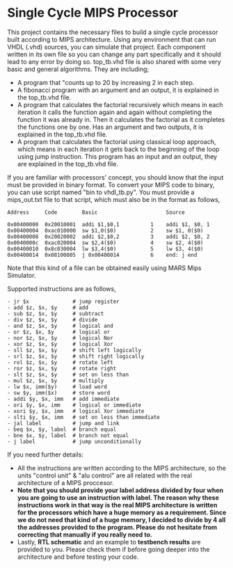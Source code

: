 # Single Cycle MIPS Processor
This project contains the necessary files to build a single cycle processor built according to MIPS architecture. Using any environment that can run VHDL (.vhd) sources, you can simulate that project.
Each component written in its own file so you can change any part specifically and it should lead to any error by doing so.
top_tb.vhd file is also shared with some very basic and general algorithms. They are including;
- A program that "counts up to 20 by increasing 2 in each step.
- A fibonacci program with an argument and an output, it is explained in the top_tb.vhd file.
- A program that calculates the factorial recursively which means in each iteration it calls the function again and again without completing the function it was already in. Then it calculates the factorial as it completes the functions one by one. Has an argument and two outputs, it is explained in the top_tb.vhd file.
- A program that calculates the factorial using classical loop approach, which means in each iteration it gets back to the beginning of the loop using jump instruction. This program has an input and an output, they are explained in the top_tb.vhd file.

If you are familiar with processors' concept, you should know that the input must be provided in binary format. To convert your MIPS code to binary, you can use script named "bin to vhdl_tb.py". You must provide a mips_out.txt file to that script, which must also be in the format as follows,
```
Address     Code        Basic                      Source

0x00400000  0x20010001  addi $1,$0,1          1    addi $1, $0, 1
0x00400004  0xac010000  sw $1,0($0)           2    sw $1, 0($0)
0x00400008  0x20020002  addi $2,$0,2          3    addi $2, $0, 2
0x0040000c  0xac020004  sw $2,4($0)           4    sw $2, 4($0)
0x00400010  0x8c030004  lw $3,4($0)           5    lw $3, 4($0)
0x00400014  0x08100005  j 0x00400014          6    end: j end
```
Note that this kind of a file can be obtained easily using MARS Mips Simulator.

Supported instructions are as follows,
```
- jr $x              # jump register
- add $z, $x, $y     # add
- sub $z, $x, $y     # subtract
- div $z, $x, $y     # divide
- and $z, $x, $y     # logical and
- or $z, $x, $y      # logical or
- nor $z, $x, $y     # logical Nor
- xor $z, $x, $y     # logical Xor
- sll $z, $x, $y     # shift left logically
- srl $z, $x, $y     # shift right logically
- rol $z, $x, $y     # rotate left
- ror $z, $x, $y     # rotate right
- slt $z, $x, $y     # set on less than
- mul $z, $x, $y     # multiply
- lw $x, imm($y)     # load word
- sw $y, imm($x)     # store word
- addi $y, $x, imm   # add immediate
- ori $y, $x, imm    # logical or immediate
- xori $y, $x, imm   # logical Xor immediate
- slti $y, $x, imm   # set on less than immediate
- jal label          # jump and link
- beq $x, $y, label  # branch equal
- bne $x, $y, label  # branch not equal
- j label            # jump unconditionally
```
If you need further details:
- All the instructions are written according to the MIPS architecture, so the units "control unit" & "alu control" are all related with the real architecture of a MIPS proccesor.
- **Note that you should provide your label address divided by four when you are going to use an instruction with label. The reason why these instructions work in that way is the real MIPS architecture is written for the processors which have a huge memory as a requirement. Since we do not need that kind of a huge memory, I decided to divide by 4 all the addresses provided to the program. Please do not hesitate from correcting that manually if you really need to.**
- Lastly, **RTL schematic** and an example to **testbench results** are provided to you. Please check them if before going deeper into the architecture and before testing your code.
